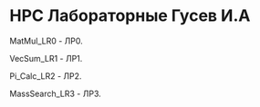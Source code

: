 # HPC Лабораторные Гусев И.А

MatMul_LR0 - ЛР0.

VecSum_LR1 - ЛР1.

Pi_Calc_LR2 - ЛР2.

MassSearch_LR3 - ЛР3.
